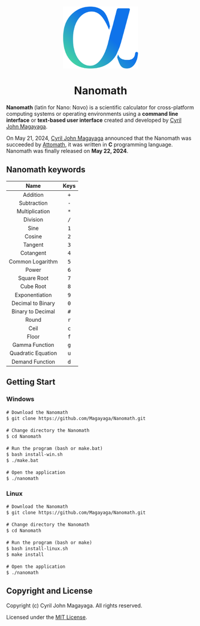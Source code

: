 <p align="center">
  <a href="https://github.com/Magayaga/Nanomath">
    <img src="./assets/nanomath.svg" alt="Nanomath logo" width="200" height="165">
  </a>
</p>
<h1 align="center">Nanomath</h1>

**Nanomath** (latin for Nano: Νανο) is a scientific calculator for cross-platform computing systems or operating environments using a **command line interface** or **text-based user interface** created and developed by [Cyril John Magayaga](https://github.com/magayaga).

On May 21, 2024, [Cyril John Magayaga](https://github.com/magayaga) announced that the Nanomath was succeeded by [Attomath](https://github.com/magayaga/attomath), it was written in **C** programming language. Nanomath was finally released on **May 22, 2024**.

## Nanomath keywords
| Name | Keys |
|:----:|:--------:|
| Addition | <kbd>+</kbd> |
| Subtraction | <kbd>-</kbd> |
| Multiplication | <kbd>*</kbd> |
| Division | <kbd>/</kbd> |
| Sine | <kbd>1</kbd> |
| Cosine | <kbd>2</kbd> |
| Tangent | <kbd>3</kbd> |
| Cotangent | <kbd>4</kbd> |
| Common Logarithm | <kbd>5</kbd> |
| Power | <kbd>6</kbd> |
| Square Root | <kbd>7</kbd> |
| Cube Root | <kbd>8</kbd> |
| Exponentiation | <kbd>9</kbd> |
| Decimal to Binary | <kbd>0</kbd> |
| Binary to Decimal | <kbd>#</kbd> |
| Round | <kbd>r</kbd> |
| Ceil | <kbd>c</kbd> |
| Floor | <kbd>f</kbd> |
| Gamma Function | <kbd>g</kbd> |
| Quadratic Equation | <kbd>u</kbd> |
| Demand Function | <kbd>d</kbd> |

## Getting Start

### Windows
```shell
# Download the Nanomath
$ git clone https://github.com/Magayaga/Nanomath.git

# Change directory the Nanomath
$ cd Nanomath

# Run the program (bash or make.bat)
$ bash install-win.sh
$ ./make.bat

# Open the application
$ ./nanomath
```

### Linux
```shell
# Download the Nanomath
$ git clone https://github.com/Magayaga/Nanomath.git

# Change directory the Nanomath
$ cd Nanomath

# Run the program (bash or make)
$ bash install-linux.sh
$ make install

# Open the application
$ ./nanomath
```
## Copyright and License
Copyright (c) Cyril John Magayaga. All rights reserved.

Licensed under the [MIT License](LICENSE).
